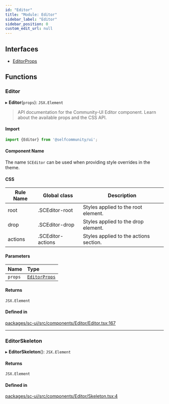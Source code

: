 ```yaml
---
id: "Editor"
title: "Module: Editor"
sidebar_label: "Editor"
sidebar_position: 0
custom_edit_url: null
---
```


## Interfaces

- [EditorProps](../interfaces/Editor.EditorProps.md)

## Functions

### Editor

▸ **Editor**(`props`): `JSX.Element`

> API documentation for the Community-UI Editor component. Learn about the available props and the CSS API.

#### Import

```jsx
import {Editor} from '@selfcommunity/ui';
```

#### Component Name

The name `SCEditor` can be used when providing style overrides in the theme.

#### CSS

|Rule Name|Global class|Description|
|---|---|---|
|root|.SCEditor-root|Styles applied to the root element.|
|drop|.SCEditor-drop|Styles applied to the drop element.|
|actions|.SCEditor-actions|Styles applied to the actions section.|

#### Parameters

| Name | Type |
| :------ | :------ |
| `props` | [`EditorProps`](../interfaces/Editor.EditorProps.md) |

#### Returns

`JSX.Element`

#### Defined in

[packages/sc-ui/src/components/Editor/Editor.tsx:167](https://github.com/selfcommunity/community-ui/blob/cab08cf/packages/sc-ui/src/components/Editor/Editor.tsx#L167)

___

### EditorSkeleton

▸ **EditorSkeleton**(): `JSX.Element`

#### Returns

`JSX.Element`

#### Defined in

[packages/sc-ui/src/components/Editor/Skeleton.tsx:4](https://github.com/selfcommunity/community-ui/blob/cab08cf/packages/sc-ui/src/components/Editor/Skeleton.tsx#L4)
